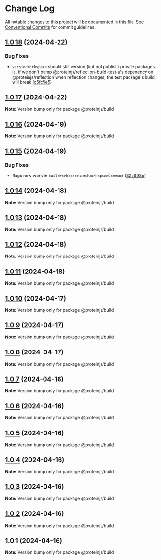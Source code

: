 # Change Log

All notable changes to this project will be documented in this file.
See [Conventional Commits](https://conventionalcommits.org) for commit guidelines.

## [1.0.18](https://github.com/proteinjs/build/compare/@proteinjs/build@1.0.17...@proteinjs/build@1.0.18) (2024-04-22)


### Bug Fixes

* `versionWorkspace` should still version (but not publish) private packages. ie. if we don't bump @proteinjs/reflection-build-test-a's depenency on @proteinjs/reflection when reflection changes, the test package's build will break ([c5fc5e5](https://github.com/proteinjs/build/commit/c5fc5e50fde9f138d4044f6ef3437ee7095b2672))





## [1.0.17](https://github.com/proteinjs/build/compare/@proteinjs/build@1.0.16...@proteinjs/build@1.0.17) (2024-04-22)

**Note:** Version bump only for package @proteinjs/build





## [1.0.16](https://github.com/proteinjs/build/compare/@proteinjs/build@1.0.15...@proteinjs/build@1.0.16) (2024-04-19)

**Note:** Version bump only for package @proteinjs/build





## [1.0.15](https://github.com/proteinjs/build/compare/@proteinjs/build@1.0.14...@proteinjs/build@1.0.15) (2024-04-19)


### Bug Fixes

* flags now work in `buildWorkspace` and `workspaceCommand` ([82e998c](https://github.com/proteinjs/build/commit/82e998c1cac50e42be34893d20b99369eef52a39))





## [1.0.14](https://github.com/proteinjs/build/compare/@proteinjs/build@1.0.13...@proteinjs/build@1.0.14) (2024-04-18)

**Note:** Version bump only for package @proteinjs/build





## [1.0.13](https://github.com/proteinjs/build/compare/@proteinjs/build@1.0.12...@proteinjs/build@1.0.13) (2024-04-18)

**Note:** Version bump only for package @proteinjs/build





## [1.0.12](https://github.com/proteinjs/build/compare/@proteinjs/build@1.0.11...@proteinjs/build@1.0.12) (2024-04-18)

**Note:** Version bump only for package @proteinjs/build





## [1.0.11](https://github.com/proteinjs/build/compare/@proteinjs/build@1.0.10...@proteinjs/build@1.0.11) (2024-04-18)

**Note:** Version bump only for package @proteinjs/build





## [1.0.10](https://github.com/proteinjs/build/compare/@proteinjs/build@1.0.9...@proteinjs/build@1.0.10) (2024-04-17)

**Note:** Version bump only for package @proteinjs/build





## [1.0.9](https://github.com/proteinjs/build/compare/@proteinjs/build@1.0.8...@proteinjs/build@1.0.9) (2024-04-17)

**Note:** Version bump only for package @proteinjs/build





## [1.0.8](https://github.com/proteinjs/build/compare/@proteinjs/build@1.0.7...@proteinjs/build@1.0.8) (2024-04-17)

**Note:** Version bump only for package @proteinjs/build





## [1.0.7](https://github.com/proteinjs/build/compare/@proteinjs/build@1.0.6...@proteinjs/build@1.0.7) (2024-04-16)

**Note:** Version bump only for package @proteinjs/build





## [1.0.6](https://github.com/proteinjs/build/compare/@proteinjs/build@1.0.5...@proteinjs/build@1.0.6) (2024-04-16)

**Note:** Version bump only for package @proteinjs/build





## [1.0.5](https://github.com/proteinjs/build/compare/@proteinjs/build@1.0.4...@proteinjs/build@1.0.5) (2024-04-16)

**Note:** Version bump only for package @proteinjs/build





## [1.0.4](https://github.com/proteinjs/build/compare/@proteinjs/build@1.0.3...@proteinjs/build@1.0.4) (2024-04-16)

**Note:** Version bump only for package @proteinjs/build





## [1.0.3](https://github.com/proteinjs/build/compare/@proteinjs/build@1.0.2...@proteinjs/build@1.0.3) (2024-04-16)

**Note:** Version bump only for package @proteinjs/build





## [1.0.2](https://github.com/proteinjs/build/compare/@proteinjs/build@1.0.1...@proteinjs/build@1.0.2) (2024-04-16)

**Note:** Version bump only for package @proteinjs/build





## 1.0.1 (2024-04-16)

**Note:** Version bump only for package @proteinjs/build
